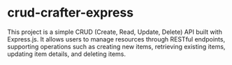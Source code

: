 # crud-crafter-express
This project is a simple CRUD (Create, Read, Update, Delete) API built with Express.js. It allows users to manage resources through RESTful endpoints, supporting operations such as creating new items, retrieving existing items, updating item details, and deleting items.
